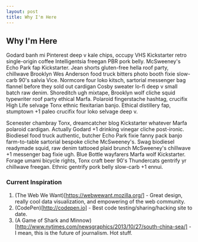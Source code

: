 ```yaml
---
layout: post
title: Why I'm Here
---
```


## Why I'm Here

Godard banh mi Pinterest deep v kale chips, occupy VHS Kickstarter retro single-origin coffee Intelligentsia
freegan PBR pork belly. McSweeney's Echo Park fap Kickstarter. Jean shorts gluten-free hella roof party,
chillwave Brooklyn Wes Anderson food truck bitters photo booth fixie slow-carb 90's salvia Vice. Normcore
four loko kitsch, sartorial messenger bag flannel before they sold out cardigan Cosby sweater lo-fi deep v
small batch raw denim. Shoreditch ugh mixtape, Brooklyn wolf cliche squid typewriter roof party ethical Marfa.
Polaroid fingerstache hashtag, crucifix High Life selvage Tonx ethnic flexitarian banjo. Ethical distillery
fap, stumptown +1 paleo crucifix four loko selvage deep v.

Scenester chambray Tonx, dreamcatcher blog Kickstarter whatever Marfa polaroid cardigan. Actually Godard +1
drinking vinegar cliche post-ironic. Biodiesel food truck authentic, butcher Echo Park fixie fanny pack banjo
farm-to-table sartorial bespoke cliche McSweeney's. Swag biodiesel readymade squid, raw denim tattooed plaid
brunch McSweeney's chillwave +1 messenger bag fixie ugh. Blue Bottle wayfarers Marfa wolf Kickstarter. Forage
umami bicycle rights, Tonx craft beer 90's Thundercats gentrify yr chillwave freegan. Ethnic gentrify pork
belly slow-carb +1 ennui.

### Current Inspiration

1. (The Web We Want)[https://webwewant.mozilla.org/] - Great design, really cool data visualization, and empowering of the web community.
2. (CodePen)[http://codepen.io] - Best code testing/sharing/hacking site to date.
3. (A Game of Shark and Minnow)[http://www.nytimes.com/newsgraphics/2013/10/27/south-china-sea/] - I mean, this is the future of journalism. Hot stuff.

